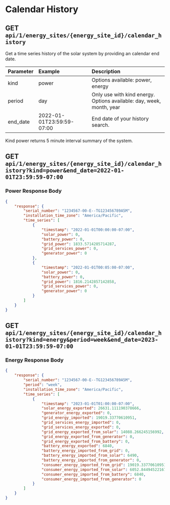# Calendar History

## GET `api/1/energy_sites/{energy_site_id}/calendar_history`

Get a time series history of the solar system by providing an calendar end date.

| Parameter | Example                   | Description                                                          |
| :-------- | :------------------------ | :------------------------------------------------------------------- |
| kind      | power                     | Options available: power, energy                                     |
| period    | day                       | Only use with kind energy. Options available: day, week, month, year |
| end_date  | 2022-01-01T23:59:59-07:00 | End date of your history search.                                     |

Kind power returns 5 minute interval summary of the system.

## GET `api/1/energy_sites/{energy_site_id}/calendar_history?kind=power&end_date=2022-01-01T23:59:59-07:00`

### Power Response Body

```json
{
    "response": {
        "serial_number": "1234567-00-E--TG123456789A5M",
        "installation_time_zone": "America/Pacific",
        "time_series": [
            {
                "timestamp": "2022-01-01T00:00:00-07:00",
                "solar_power": 0,
                "battery_power": 0,
                "grid_power": 1833.5714285714287,
                "grid_services_power": 0,
                "generator_power": 0
            },
            {
                "timestamp": "2022-01-01T00:05:00-07:00",
                "solar_power": 0,
                "battery_power": 0,
                "grid_power": 1816.2142857142858,
                "grid_services_power": 0,
                "generator_power": 0
            }
        ]
    }
}
```

## GET `api/1/energy_sites/{energy_site_id}/calendar_history?kind=energy&period=week&end_date=2023-01-01T23:59:59-07:00`

### Energy Response Body

```json
{
    "response": {
        "serial_number": "1234567-00-E--TG123456789A5M",
        "period": "week",
        "installation_time_zone": "America/Pacific",
        "time_series": [
            {
                "timestamp": "2023-01-01T01:00:00-07:00",
                "solar_energy_exported": 26631.111190378666,
                "generator_energy_exported": 0,
                "grid_energy_imported": 19019.33770610951,
                "grid_services_energy_imported": 0,
                "grid_services_energy_exported": 0,
                "grid_energy_exported_from_solar": 14088.266245156992,
                "grid_energy_exported_from_generator": 0,
                "grid_energy_exported_from_battery": 0,
                "battery_energy_exported": 6840,
                "battery_energy_imported_from_grid": 0,
                "battery_energy_imported_from_solar": 6490,
                "battery_energy_imported_from_generator": 0,
                "consumer_energy_imported_from_grid": 19019.33770610951,
                "consumer_energy_imported_from_solar": 6052.844945221674,
                "consumer_energy_imported_from_battery": 6840,
                "consumer_energy_imported_from_generator": 0
            }
        ]
    }
}
```

